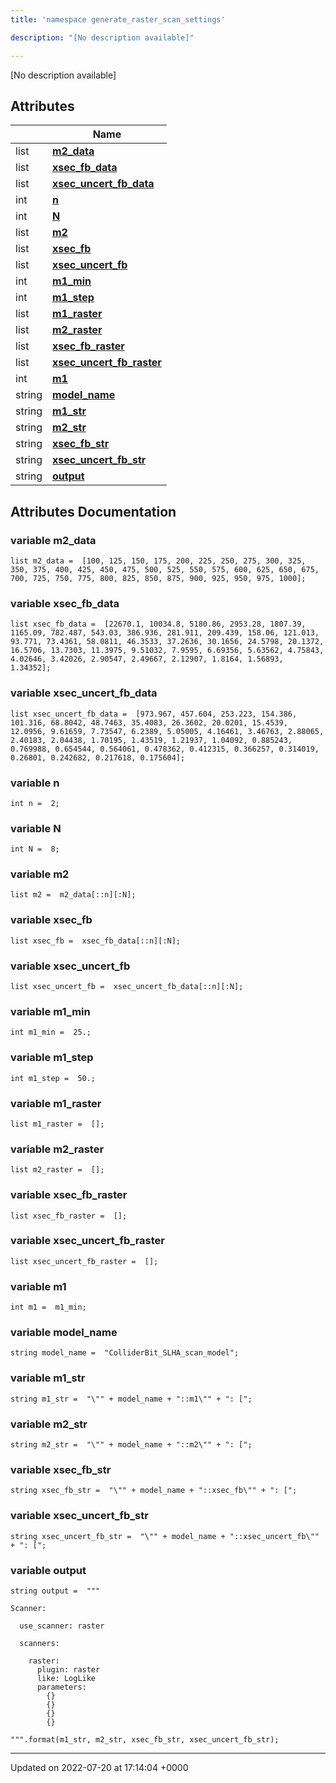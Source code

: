 ```yaml
---
title: 'namespace generate_raster_scan_settings'

description: "[No description available]"

---
```







[No description available]

## Attributes

|                | Name           |
| -------------- | -------------- |
| list | **[m2_data](/documentation/code/namespaces/namespacegenerate__raster__scan__settings/#variable-m2-data)**  |
| list | **[xsec_fb_data](/documentation/code/namespaces/namespacegenerate__raster__scan__settings/#variable-xsec-fb-data)**  |
| list | **[xsec_uncert_fb_data](/documentation/code/namespaces/namespacegenerate__raster__scan__settings/#variable-xsec-uncert-fb-data)**  |
| int | **[n](/documentation/code/namespaces/namespacegenerate__raster__scan__settings/#variable-n)**  |
| int | **[N](/documentation/code/namespaces/namespacegenerate__raster__scan__settings/#variable-n)**  |
| list | **[m2](/documentation/code/namespaces/namespacegenerate__raster__scan__settings/#variable-m2)**  |
| list | **[xsec_fb](/documentation/code/namespaces/namespacegenerate__raster__scan__settings/#variable-xsec-fb)**  |
| list | **[xsec_uncert_fb](/documentation/code/namespaces/namespacegenerate__raster__scan__settings/#variable-xsec-uncert-fb)**  |
| int | **[m1_min](/documentation/code/namespaces/namespacegenerate__raster__scan__settings/#variable-m1-min)**  |
| int | **[m1_step](/documentation/code/namespaces/namespacegenerate__raster__scan__settings/#variable-m1-step)**  |
| list | **[m1_raster](/documentation/code/namespaces/namespacegenerate__raster__scan__settings/#variable-m1-raster)**  |
| list | **[m2_raster](/documentation/code/namespaces/namespacegenerate__raster__scan__settings/#variable-m2-raster)**  |
| list | **[xsec_fb_raster](/documentation/code/namespaces/namespacegenerate__raster__scan__settings/#variable-xsec-fb-raster)**  |
| list | **[xsec_uncert_fb_raster](/documentation/code/namespaces/namespacegenerate__raster__scan__settings/#variable-xsec-uncert-fb-raster)**  |
| int | **[m1](/documentation/code/namespaces/namespacegenerate__raster__scan__settings/#variable-m1)**  |
| string | **[model_name](/documentation/code/namespaces/namespacegenerate__raster__scan__settings/#variable-model-name)**  |
| string | **[m1_str](/documentation/code/namespaces/namespacegenerate__raster__scan__settings/#variable-m1-str)**  |
| string | **[m2_str](/documentation/code/namespaces/namespacegenerate__raster__scan__settings/#variable-m2-str)**  |
| string | **[xsec_fb_str](/documentation/code/namespaces/namespacegenerate__raster__scan__settings/#variable-xsec-fb-str)**  |
| string | **[xsec_uncert_fb_str](/documentation/code/namespaces/namespacegenerate__raster__scan__settings/#variable-xsec-uncert-fb-str)**  |
| string | **[output](/documentation/code/namespaces/namespacegenerate__raster__scan__settings/#variable-output)**  |



## Attributes Documentation

### variable m2_data

```
list m2_data =  [100, 125, 150, 175, 200, 225, 250, 275, 300, 325, 350, 375, 400, 425, 450, 475, 500, 525, 550, 575, 600, 625, 650, 675, 700, 725, 750, 775, 800, 825, 850, 875, 900, 925, 950, 975, 1000];
```


### variable xsec_fb_data

```
list xsec_fb_data =  [22670.1, 10034.8, 5180.86, 2953.28, 1807.39, 1165.09, 782.487, 543.03, 386.936, 281.911, 209.439, 158.06, 121.013, 93.771, 73.4361, 58.0811, 46.3533, 37.2636, 30.1656, 24.5798, 20.1372, 16.5706, 13.7303, 11.3975, 9.51032, 7.9595, 6.69356, 5.63562, 4.75843, 4.02646, 3.42026, 2.90547, 2.49667, 2.12907, 1.8164, 1.56893, 1.34352];
```


### variable xsec_uncert_fb_data

```
list xsec_uncert_fb_data =  [973.967, 457.604, 253.223, 154.386, 101.316, 68.8042, 48.7463, 35.4083, 26.3602, 20.0201, 15.4539, 12.0956, 9.61659, 7.73547, 6.2389, 5.05005, 4.16461, 3.46763, 2.88065, 2.40183, 2.04438, 1.70195, 1.43519, 1.21937, 1.04092, 0.885243, 0.769988, 0.654544, 0.564061, 0.478362, 0.412315, 0.366257, 0.314019, 0.26801, 0.242682, 0.217618, 0.175604];
```


### variable n

```
int n =  2;
```


### variable N

```
int N =  8;
```


### variable m2

```
list m2 =  m2_data[::n][:N];
```


### variable xsec_fb

```
list xsec_fb =  xsec_fb_data[::n][:N];
```


### variable xsec_uncert_fb

```
list xsec_uncert_fb =  xsec_uncert_fb_data[::n][:N];
```


### variable m1_min

```
int m1_min =  25.;
```


### variable m1_step

```
int m1_step =  50.;
```


### variable m1_raster

```
list m1_raster =  [];
```


### variable m2_raster

```
list m2_raster =  [];
```


### variable xsec_fb_raster

```
list xsec_fb_raster =  [];
```


### variable xsec_uncert_fb_raster

```
list xsec_uncert_fb_raster =  [];
```


### variable m1

```
int m1 =  m1_min;
```


### variable model_name

```
string model_name =  "ColliderBit_SLHA_scan_model";
```


### variable m1_str

```
string m1_str =  "\"" + model_name + "::m1\"" + ": [";
```


### variable m2_str

```
string m2_str =  "\"" + model_name + "::m2\"" + ": [";
```


### variable xsec_fb_str

```
string xsec_fb_str =  "\"" + model_name + "::xsec_fb\"" + ": [";
```


### variable xsec_uncert_fb_str

```
string xsec_uncert_fb_str =  "\"" + model_name + "::xsec_uncert_fb\"" + ": [";
```


### variable output

```
string output =  """

Scanner:

  use_scanner: raster

  scanners:

    raster:
      plugin: raster
      like: LogLike
      parameters:
        {}
        {}
        {}
        {}

""".format(m1_str, m2_str, xsec_fb_str, xsec_uncert_fb_str);
```





-------------------------------

Updated on 2022-07-20 at 17:14:04 +0000